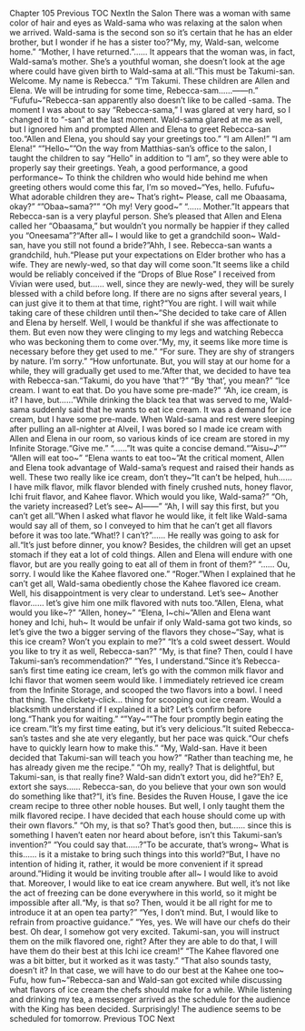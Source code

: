Chapter 105 Previous TOC NextIn the Salon There was a woman with same color of hair and eyes as Wald-sama who was relaxing at the salon when we arrived. Wald-sama is the second son so it’s certain that he has an elder brother, but I wonder if he has a sister too?“My, my, Wald-san, welcome home.” “Mother, I have returned.”…… It appears that the woman was, in fact, Wald-sama’s mother. She’s a youthful woman, she doesn’t look at the age where could have given birth to Wald-sama at all.“This must be Takumi-san. Welcome. My name is Rebecca.” “I’m Takumi. These children are Allen and Elena. We will be intruding for some time, Rebecca-sam……――n.” “Fufufu~”Rebecca-san apparently also doesn’t like to be called -sama. The moment I was about to say “Rebecca-sama,” I was glared at very hard, so I changed it to “-san” at the last moment. Wald-sama glared at me as well, but I ignored him and prompted Allen and Elena to greet Rebecca-san too.“Allen and Elena, you should say your greetings too.” “I am Allen!” “I am Elena!” “”Hello~””On the way from Matthias-san’s office to the salon, I taught the children to say “Hello” in addition to “I am”, so they were able to properly say their greetings. Yeah, a good performance, a good performance~ To think the children who would hide behind me when greeting others would come this far, I’m so moved~“Yes, hello. Fufufu~ What adorable children they are~ That’s right~ Please, call me Obaasama, okay?” “”Obaa~sama?”” “Oh my! Very good~” “…… Mother.”It appears that Rebecca-san is a very playful person. She’s pleased that Allen and Elena called her “Obaasama,” but wouldn’t you normally be happier if they called you “Oneesama”?“After all~ I would like to get a grandchild soon~ Wald-san, have you still not found a bride?”Ahh, I see. Rebecca-san wants a grandchild, huh.“Please put your expectations on Elder brother who has a wife. They are newly-wed, so that day will come soon.”It seems like a child would be reliably conceived if the “Drops of Blue Rose” I received from Vivian were used, but…… well, since they are newly-wed, they will be surely blessed with a child before long. If there are no signs after several years, I can just give it to them at that time, right?“You are right. I will wait while taking care of these children until then~”She decided to take care of Allen and Elena by herself. Well, I would be thankful if she was affectionate to them. But even now they were clinging to my legs and watching Rebecca who was beckoning them to come over.“My, my, it seems like more time is necessary before they get used to me.” “For sure. They are shy of strangers by nature. I’m sorry.” “How unfortunate. But, you will stay at our home for a while, they will gradually get used to me.”After that, we decided to have tea with Rebecca-san.“Takumi, do you have ‘that’?” “By ‘that’, you mean?” “Ice cream. I want to eat that. Do you have some pre-made?” “Ah, ice cream, is it? I have, but……”While drinking the black tea that was served to me, Wald-sama suddenly said that he wants to eat ice cream. It was a demand for ice cream, but I have some pre-made. When Wald-sama and rest were sleeping after pulling an all-nighter at Alveil, I was bored so I made ice cream with Allen and Elena in our room, so various kinds of ice cream are stored in my Infinite Storage.“Give me.” “……”It was quite a concise demand.“”Aisu~♪”” “Allen will eat too~” “Elena wants to eat too~”At the critical moment, Allen and Elena took advantage of Wald-sama’s request and raised their hands as well. These two really like ice cream, don’t they~“It can’t be helped, huh…… I have milk flavor, milk flavor blended with finely crushed nuts, honey flavor, Ichi fruit flavor, and Kahee flavor. Which would you like, Wald-sama?” “Oh, the variety increased? Let’s see~ Al――” “Ah, I will say this first, but you can’t get all.”When I asked what flavor he would like, it felt like Wald-sama would say all of them, so I conveyed to him that he can’t get all flavors before it was too late.“What!? I can’t?”…… He really was going to ask for all.“It’s just before dinner, you know? Besides, the children will get an upset stomach if they eat a lot of cold things. Allen and Elena will endure with one flavor, but are you really going to eat all of them in front of them?” “…… Ou, sorry. I would like the Kahee flavored one.” “Roger.”When I explained that he can’t get all, Wald-sama obediently chose the Kahee flavored ice cream. Well, his disappointment is very clear to understand. Let’s see~ Another flavor…… let’s give him one milk flavored with nuts too.“Allen, Elena, what would you like~?” “Allen, honey~” “Elena, I~chi~”Allen and Elena want honey and Ichi, huh~ It would be unfair if only Wald-sama got two kinds, so let’s give the two a bigger serving of the flavors they chose~“Say, what is this ice cream? Won’t you explain to me?” “It’s a cold sweet dessert. Would you like to try it as well, Rebecca-san?” “My, is that fine? Then, could I have Takumi-san’s recommendation?” “Yes, I understand.”Since it’s Rebecca-san’s first time eating ice cream, let’s go with the common milk flavor and Ichi flavor that women seem would like. I immediately retrieved ice cream from the Infinite Storage, and scooped the two flavors into a bowl. I need that thing. The clickety-click… thing for scooping out ice cream. Would a blacksmith understand if I explained it a bit? Let’s confirm before long.“Thank you for waiting.” “”Yay~””The four promptly begin eating the ice cream.“It’s my first time eating, but it’s very delicious.”It suited Rebecca-san’s tastes and she ate very elegantly, but her pace was quick.“Our chefs have to quickly learn how to make this.” “My, Wald-san. Have it been decided that Takumi-san will teach you how?” “Rather than teaching me, he has already given me the recipe.” “Oh my, really? That is delightful, but Takumi-san, is that really fine? Wald-san didn’t extort you, did he?”Eh? E, extort she says…… Rebecca-san, do you believe that your own son would do something like that?“I, it’s fine. Besides the Ruven House, I gave the ice cream recipe to three other noble houses. But well, I only taught them the milk flavored recipe. I have decided that each house should come up with their own flavors.” “Oh my, is that so? That’s good then, but…… since this is something I haven’t eaten nor heard about before, isn’t this Takumi-san’s invention?” “You could say that……?”To be accurate, that’s wrong~ What is this…… is it a mistake to bring such things into this world?“But, I have no intention of hiding it, rather, it would be more convenient if it spread around.”Hiding it would be inviting trouble after all~ I would like to avoid that. Moreover, I would like to eat ice cream anywhere. But well, it’s not like the act of freezing can be done everywhere in this world, so it might be impossible after all.“My, is that so? Then, would it be all right for me to introduce it at an open tea party?” “Yes, I don’t mind. But, I would like to refrain from proactive guidance.” “Yes, yes. We will have our chefs do their best. Oh dear, I somehow got very excited. Takumi-san, you will instruct them on the milk flavored one, right? After they are able to do that, I will have them do their best at this Ichi ice cream!” “The Kahee flavored one was a bit bitter, but it worked as it was tasty.” “That also sounds tasty, doesn’t it? In that case, we will have to do our best at the Kahee one too~ Fufu, how fun~”Rebecca-san and Wald-san got excited while discussing what flavors of ice cream the chefs should make for a while. While listening and drinking my tea, a messenger arrived as the schedule for the audience with the King has been decided. Surprisingly! The audience seems to be scheduled for tomorrow. Previous TOC Next